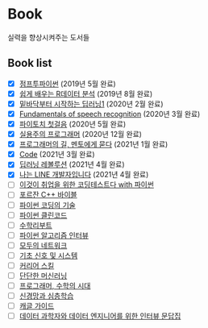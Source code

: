 # Book 
실력을 향상시켜주는 도서들
## Book list
- [x] [점프투파이썬](http://www.kyobobook.co.kr/product/detailViewKor.laf?ejkGb=KOR&mallGb=KOR&barcode=9791163030911&orderClick=LAG&Kc=) (2019년 5월 완료)
- [x] [쉽게 배우는 R데이터 분석](http://www.kyobobook.co.kr/product/detailViewKor.laf?ejkGb=KOR&mallGb=KOR&barcode=9791187370949&orderClick=LEa&Kc=) (2019년 8월 완료)
- [x] [밑바닥부터 시작하는 딥러닝1](http://www.kyobobook.co.kr/product/detailViewKor.laf?ejkGb=KOR&mallGb=KOR&barcode=9788968484636&orderClick=LEa&Kc=) (2020년 2월 완료)
- [x] [Fundamentals of speech recognition](https://www.amazon.com/Fundamentals-Speech-Recognition-Lawrence-Rabiner/dp/0130151572/ref=sr_1_1?dchild=1&keywords=fundamentals+of+speech+recognition&qid=1597666678&sr=8-1) (2020년 3월 완료)
- [x] [파이토치 첫걸음](http://www.kyobobook.co.kr/product/detailViewKor.laf?ejkGb=KOR&mallGb=KOR&barcode=9791162241899&orderClick=LAG&Kc=) (2020년 5월 완료)
- [x] [실용주의 프로그래머](http://www.kyobobook.co.kr/product/detailViewKor.laf?ejkGb=KOR&mallGb=KOR&barcode=9788966261031&orderClick=LAG&Kc=) (2020년 12월 완료)
- [x] [프로그래머의 길, 멘토에게 묻다](http://www.kyobobook.co.kr/product/detailViewKor.laf?ejkGb=KOR&mallGb=KOR&barcode=9788991268807&orderClick=LAG&Kc=) (2021년 1월 완료)
- [x] [Code](http://www.kyobobook.co.kr/product/detailViewKor.laf?ejkGb=KOR&mallGb=KOR&barcode=9788966261253&orderClick=LAG&Kc=) (2021년 3월 완료)
- [x] [딥러닝 레볼루션](http://www.kyobobook.co.kr/product/detailViewKor.laf?ejkGb=KOR&mallGb=KOR&barcode=9788947545228&orderClick=LAG&Kc=) (2021년 4월 완료)
- [x] [나는 LINE 개발자입니다](http://www.kyobobook.co.kr/product/detailViewKor.laf?ejkGb=KOR&mallGb=KOR&barcode=9791162242162&orderClick=LEa&Kc=) (2021년 4월 완료)
- [ ] [이것이 취업을 위한 코딩테스트다 with 파이썬](http://www.kyobobook.co.kr/product/detailViewKor.laf?ejkGb=KOR&mallGb=KOR&barcode=9791162243077&orderClick=LAG&Kc=)
- [ ] [포르잔 C++ 바이블](http://www.kyobobook.co.kr/product/detailViewKor.laf?ejkGb=KOR&mallGb=KOR&barcode=9791156645030&orderClick=LAG&Kc=)
- [ ] [파이썬 코딩의 기술](http://www.kyobobook.co.kr/product/detailViewKor.laf?ejkGb=KOR&mallGb=KOR&barcode=9791165213190&orderClick=LET&Kc=)
- [ ] [파이썬 클린코드](http://www.kyobobook.co.kr/product/detailViewKor.laf?mallGb=KOR&ejkGb=KOR&linkClass=&barcode=9791161340463)
- [ ] [수학리부트](http://www.kyobobook.co.kr/product/detailViewKor.laf?ejkGb=KOR&mallGb=KOR&barcode=9788966262625&orderClick=LEA&Kc=)
- [ ] [파이썬 알고리즘 인터뷰](http://www.kyobobook.co.kr/product/detailViewKor.laf?ejkGb=KOR&mallGb=KOR&barcode=9791189909178&orderClick=LAG&Kc=)
- [ ] [모두의 네트워크](http://www.kyobobook.co.kr/product/detailViewKor.laf?ejkGb=KOR&mallGb=KOR&barcode=9791160505030&orderClick=LAG&Kc=)
- [ ] [기초 신호 및 시스템](http://www.kyobobook.co.kr/product/detailViewKor.laf?ejkGb=KOR&mallGb=KOR&barcode=9791156642657&orderClick=LAG&Kc=)
- [ ] [커리어 스킬](http://www.kyobobook.co.kr/product/detailViewKor.laf?ejkGb=KOR&mallGb=KOR&barcode=9791160507621&orderClick=LAG&Kc=)
- [ ] [단단한 머신러닝](http://www.kyobobook.co.kr/product/detailViewKor.laf?ejkGb=KOR&mallGb=KOR&barcode=9791188621989&orderClick=LAG&Kc=)
- [ ] [프로그래머, 수학의 시대](http://www.kyobobook.co.kr/product/detailViewKor.laf?ejkGb=KOR&mallGb=KOR&barcode=9788997924509&orderClick=LAG&Kc=)
- [ ] [신경망과 심층학습](http://www.kyobobook.co.kr/product/detailViewKor.laf?ejkGb=KOR&mallGb=KOR&barcode=9791188621668&orderClick=LAG&Kc=)
- [ ] [캐글 가이드](http://www.kyobobook.co.kr/product/detailViewKor.laf?ejkGb=KOR&mallGb=KOR&barcode=9791157686322&orderClick=LAG&Kc=)
- [ ] [데이터 과학자와 데이터 엔지니어를 위한 인터뷰 문답집](http://www.kyobobook.co.kr/product/detailViewKor.laf?ejkGb=KOR&mallGb=KOR&barcode=9791190665230&orderClick=LEa&Kc=)